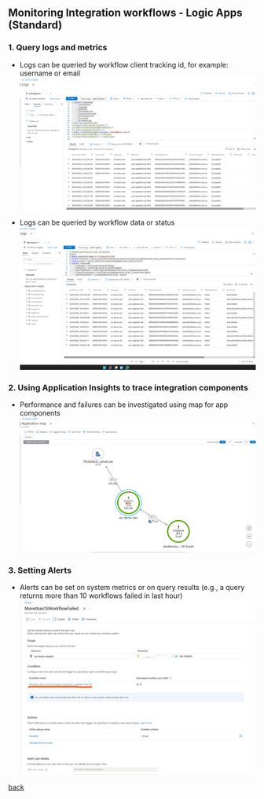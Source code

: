 ## Monitoring Integration workflows - Logic Apps (Standard)

### 1. Query logs and metrics

- Logs can be queried by workflow client tracking id, for example: username or email
![Search By Client data](images/searchclient.png)

- Logs can be queried by workflow data or status
![Failed Workflows](images/failedworkflows.png)

### 2. Using Application Insights to trace integration components

- Performance and failures can be investigated using map for app components
![Application Map](images/applicationmap.png)

### 3. Setting Alerts

- Alerts can be set on system metrics or on query results (e.g., a query returns more than 10 workflows failed in last hour)
![Application Map](images/queryalert.jpg)

[back](./)
